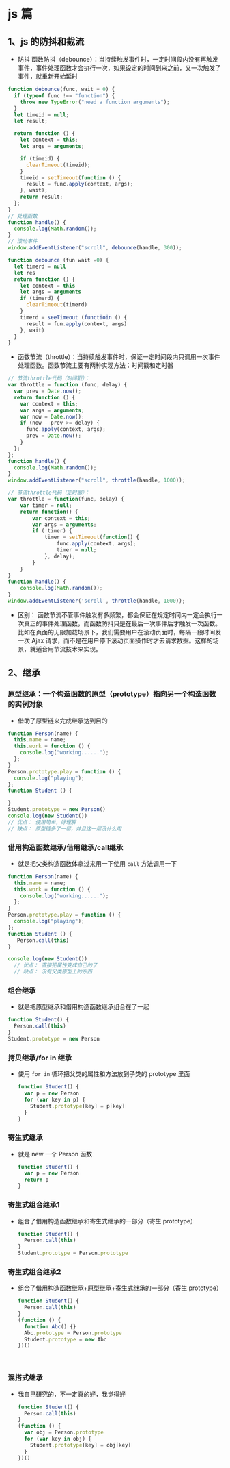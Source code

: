 # js 篇

## 1、js 的防抖和截流

- 防抖 函数防抖（debounce）：当持续触发事件时，一定时间段内没有再触发事件，事件处理函数才会执行一次，如果设定的时间到来之前，又一次触发了事件，就重新开始延时

```javaScript
function debounce(func, wait = 0) {
  if (typeof func !== "function") {
    throw new TypeError("need a function arguments");
  }
  let timeid = null;
  let result;

  return function () {
    let context = this;
    let args = arguments;

    if (timeid) {
      clearTimeout(timeid);
    }
    timeid = setTimeout(function () {
      result = func.apply(context, args);
    }, wait);
    return result;
  };
}
// 处理函数
function handle() {
  console.log(Math.random());
}
// 滚动事件
window.addEventListener("scroll", debounce(handle, 300));

```

```javaScript
function debounce (fun wait =0) {
  let timerd = null
  let res
  return function () {
    let context = this
    let args = arguments
    if (timerd) {
      clearTimeout(timerd)
    }
    timerd = seeTimeout (functioin () {
      result = fun.apply(context, args)
    }, wait)
  }
}
```







- 函数节流（throttle）：当持续触发事件时，保证一定时间段内只调用一次事件处理函数。函数节流主要有两种实现方法：时间戳和定时器

```javaScript
// 节流throttle代码（时间戳）：
var throttle = function (func, delay) {
  var prev = Date.now();
  return function () {
    var context = this;
    var args = arguments;
    var now = Date.now();
    if (now - prev >= delay) {
      func.apply(context, args);
      prev = Date.now();
    }
  };
};
function handle() {
  console.log(Math.random());
}
window.addEventListener("scroll", throttle(handle, 1000));

// 节流throttle代码（定时器）：
var throttle = function(func, delay) {
    var timer = null;
    return function() {
        var context = this;
        var args = arguments;
        if (!timer) {
            timer = setTimeout(function() {
                func.apply(context, args);
                timer = null;
            }, delay);
        }
    }
}
function handle() {
    console.log(Math.random());
}
window.addEventListener('scroll', throttle(handle, 1000));
```

- 区别： 函数节流不管事件触发有多频繁，都会保证在规定时间内一定会执行一次真正的事件处理函数，而函数防抖只是在最后一次事件后才触发一次函数。 比如在页面的无限加载场景下，我们需要用户在滚动页面时，每隔一段时间发一次 Ajax 请求，而不是在用户停下滚动页面操作时才去请求数据。这样的场景，就适合用节流技术来实现。













## 2、继承

### 原型继承：一个构造函数的原型（prototype）指向另一个构造函数的实例对象
  + 借助了原型链来完成继承达到目的

```javascript
function Person(name) {
  this.name = name;
  this.work = function () {
    console.log("working......");
  };
}
Person.prototype.play = function () {
  console.log("playing");
};
function Student () {

}
Student.prototype = new Person()
console.log(new Student())
// 优点： 使用简单，好理解
// 缺点： 原型链多了一层，并且这一层没什么用
```






### 借用构造函数继承/借用继承/call继承
  + 就是把父类构造函数体拿过来用一下使用 `call` 方法调用一下

```javascript
function Person(name) {
  this.name = name;
  this.work = function () {
    console.log("working......");
  };
}
Person.prototype.play = function () {
  console.log("playing");
};
function Student () {
   Person.call(this)
}

console.log(new Student())
  // 优点： 直接把属性变成自己的了
  // 缺点： 没有父类原型上的东西
```

###  组合继承
  + 就是把原型继承和借用构造函数继承组合在了一起

  ```javascript
  function Student() {
    Person.call(this)
  }
  Student.prototype = new Person
  ```

### 拷贝继承/for in 继承

- 使用 `for in` 循环把父类的属性和方法放到子类的 prototype 里面

  ```javascript
  function Student() {
    var p = new Person
    for (var key in p) {
      Student.prototype[key] = p[key]
    }
  }
  ```



### 寄生式继承

- 就是 new 一个 Person 函数

  ```javascript
  function Student() {
    var p = new Person
    return p
  }
  ```



### 寄生式组合继承1

- 组合了借用构造函数继承和寄生式继承的一部分（寄生 prototype）

  ```javascript
  function Student() {
    Person.call(this)
  }
  Student.prototype = Person.prototype
  ```



### 寄生式组合继承2

- 组合了借用构造函数继承+原型继承+寄生式继承的一部分（寄生 prototype）

  ```javascript
  function Student() {
    Person.call(this)
  }
  (function () {
    function Abc() {}
    Abc.prototype = Person.prototype
    Student.prototype = new Abc
  })()
  ```

  ​

### 混搭式继承

- 我自己研究的，不一定真的好，我觉得好

  ```javascript
  function Student() {
    Person.call(this)
  }
  (function () {
    var obj = Person.prototype
    for (var key in obj) {
      Student.prototype[key] = obj[key]
    }
  })()
  ```